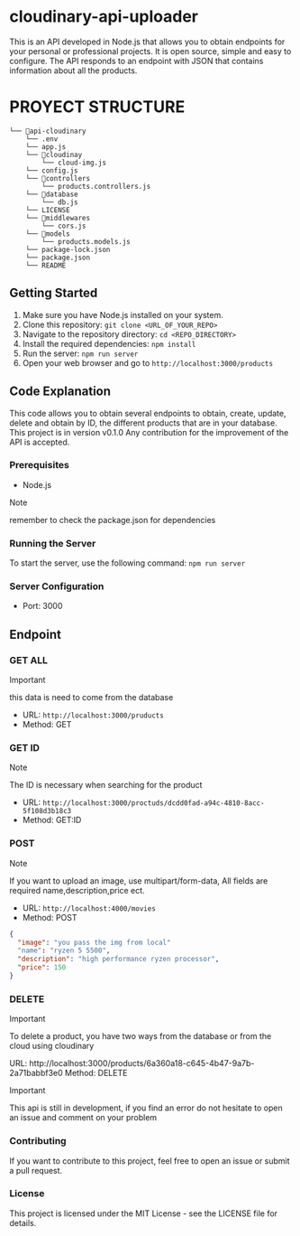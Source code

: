 # cloudinary-api-uploader

This is an API developed in Node.js that allows you to obtain endpoints for your personal or professional projects. It is open source, simple and easy to configure. The API responds to an endpoint with JSON that contains information about all the products.

# PROYECT STRUCTURE

```
└── 📁api-cloudinary
    └── .env
    └── app.js
    └── 📁cloudinay
        └── cloud-img.js
    └── config.js
    └── 📁controllers
        └── products.controllers.js
    └── 📁database
        └── db.js
    └── LICENSE
    └── 📁middlewares
        └── cors.js
    └── 📁models
        └── products.models.js
    └── package-lock.json
    └── package.json
    └── README
```

## Getting Started

1. Make sure you have Node.js installed on your system.
2. Clone this repository: `git clone <URL_OF_YOUR_REPO>`
3. Navigate to the repository directory: `cd <REPO_DIRECTORY>`
4. Install the required dependencies: `npm install`
5. Run the server: `npm run server`
6. Open your web browser and go to `http://localhost:3000/products`

## Code Explanation

This code allows you to obtain several endpoints to obtain, create, update, delete and obtain by ID, the different products that are in your database. This project is in version v0.1.0 Any contribution for the improvement of the API is accepted.

### Prerequisites

- Node.js

> [!NOTE]
> remember to check the package.json for dependencies

### Running the Server

To start the server, use the following command: `npm run server`

### Server Configuration

- Port: 3000

## Endpoint

### GET ALL

> [!IMPORTANT]
> this data is need to come from the database

- URL: `http://localhost:3000/pruducts`
- Method: GET

### GET ID

> [!NOTE]
> The ID is necessary when searching for the product

- URL: `http://localhost:3000/proctuds/dcdd0fad-a94c-4810-8acc-5f108d3b18c3`
- Method: GET:ID

### POST

> [!NOTE]
> If you want to upload an image, use multipart/form-data,
> All fields are required name,description,price ect.

- URL: `http://localhost:4000/movies`
- Method: POST

```json
{
  "image": "you pass the img from local"
  "name": "ryzen 5 5500",
  "description": "high performance ryzen processor",
  "price": 150
}
```

### DELETE

> [!IMPORTANT]
> To delete a product, you have two ways from the database or from the cloud using cloudinary

URL: http://localhost:3000/products/6a360a18-c645-4b47-9a7b-2a71babbf3e0
Method: DELETE

> [!IMPORTANT]
> This api is still in development, if you find an error do not hesitate to open an issue and comment on your problem

### Contributing

If you want to contribute to this project, feel free to open an issue or submit a pull request.

### License

This project is licensed under the MIT License - see the LICENSE file for details.
